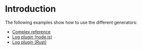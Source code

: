 # Introduction

The following examples show how to use the different generators:

<!-- markdown-link-check-disable -->

- [Complex reference](examples/complex-reference.md)
- [Log plugin (node.js)](examples/node-log-plugin.mdx)
- [Log plugin (Rust)](examples/rust-log-plugin.mdx)
<!-- markdown-link-check-enable -->
